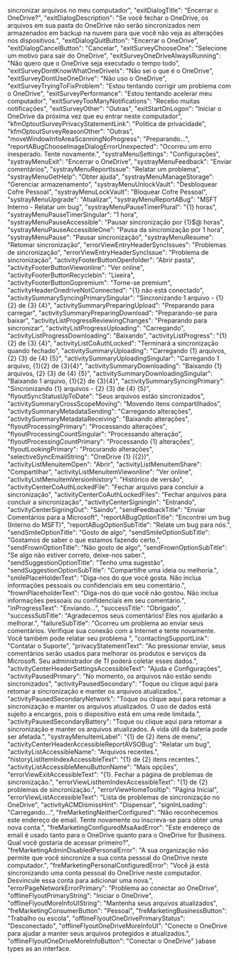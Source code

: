  sincronizar arquivos no meu computador",
  "exitDialogTitle": "Encerrar o OneDrive?",
  "exitDialogDescription": "Se você fechar o OneDrive, os arquivos em sua pasta do OneDrive não serão sincronizados nem armazenados em backup na nuvem para que você não veja as alterações nos dispositivos.",
  "exitDialogQuitButton": "Encerrar o OneDrive",
  "exitDialogCancelButton": "Cancelar",
  "exitSurveyChooseOne": "Selecione um motivo para sair do OneDrive",
  "exitSurveyOneDriveAlwaysRunning": "Não quero que o OneDrive seja executado o tempo todo",
  "exitSurveyDontKnowWhatOneDriveIs": "Não sei o que é o OneDrive",
  "exitSurveyDontUseOneDrive": "Não uso o OneDrive",
  "exitSurveyTryingToFixProblem": "Estou tentando corrigir um problema com o OneDrive",
  "exitSurveyPerformance": "Estou tentando acelerar meu computador",
  "exitSurveyTooManyNotifications": "Recebo muitas notificações",
  "exitSurveyOther": "Outras",
  "exitStartOnLogon": "Iniciar o OneDrive da próxima vez que eu entrar neste computador",
  "kfmOptoutSurveyPrivacyStatementLink": "Política de privacidade",
  "kfmOptoutSurveyReasonOther": "Outras",
  "moveWindowInfoAreaScanningNoProgress": "Preparando...",
  "reportABugChooseImageDialogErrorUnexpected": "Ocorreu um erro inesperado. Tente novamente.",
  "systraMenuSettings": "Configurações",
  "systrayMenuExit": "Encerrar o OneDrive",
  "systrayMenuFeedback": "Enviar comentários",
  "systrayMenuReportIssue": "Relatar um problema",
  "systrayMenuGetHelp": "Obter ajuda",
  "systrayMenuManageStorage": "Gerenciar armazenamento",
  "systrayMenuUnlockVault": "Desbloquear Cofre Pessoal",
  "systrayMenuLockVault": "Bloquear Cofre Pessoal",
  "systrayMenuUpgrade": "Atualizar",
  "systrayMenuReportABug": "MSFT Interno - Relatar um bug",
  "systrayMenuPauseTimerPlural": "{1} horas",
  "systrayMenuPauseTimerSingular": "1 hora",
  "systrayMenuPauseAccessible": "Pausar sincronização por {1}$@ horas",
  "systrayMenuPauseAccessibleOne": "Pausa da sincronização por 1 hora",
  "systrayMenuPause": "Pausar sincronização",
  "systrayMenuResume": "Retomar sincronização",
  "errorViewEntryHeaderSyncIssues": "Problemas de sincronização",
  "errorViewEntryHeaderSyncIssue": "Problema de sincronização",
  "activityFooterButtonOpenfolder": "Abrir pasta",
  "activityFooterButtonViewonline": "Ver online",
  "activityFooterButtonRecyclebin": "Lixeira",
  "activityFooterButtonGopremium": "Torne-se premium",
  "activityHeaderOnedriveNotConnected": "{1} não está conectado",
  "activitySummarySyncingPrimarySingular": "Sincronizando 1 arquivo - {1} {2} de {3} {4}",
  "activitySummaryPreparingUpload": "Preparando para carregar",
  "activitySummaryPreparingDownload": "Preparando-se para baixar",
  "activityListProgressReviewingChanges": "Preparando para sincronizar",
  "activityListProgressUploading": "Carregando",
  "activityListProgressDownloading": "Baixando",
  "activityListProgress": "{1} {2} de {3} {4}",
  "activityListCoAuthLocked": "Terminará a sincronização quando fechado",
  "activitySummaryUploading": "Carregando {1} arquivos, {2} {3} de {4} {5}",
  "activitySummaryUploadingSingular": "Carregando 1 arquivo, {1}{2} de {3}{4}",
  "activitySummaryDownloading": "Baixando {1} arquivos, {2} {3} de {4} {5}",
  "activitySummaryDownloadingSingular": "Baixando 1 arquivo, {1}{2} de {3}{4}",
  "activitySummarySyncingPrimary": "Sincronizando {1} arquivos - {2} {3} de {4} {5}",
  "flyoutSyncStatusUpToDate": "Seus arquivos estão sincronizados",
  "activitySummaryCrossScopeMoving": "Movendo itens compartilhados",
  "activitySummaryMetadataSending": "Carregando alterações",
  "activitySummaryMetadataReceiving": "Baixando alterações",
  "flyoutProcessingPrimary": "Processando alterações",
  "flyoutProcessingCountSingular": "Processando alteração",
  "flyoutProcessingCountPrimary": "Processando {1} alterações",
  "flyoutLookingPrimary": "Procurando alterações",
  "selectiveSyncEmailString": "OneDrive {1} ({2})",
  "activityListMenuitemOpen": "Abrir",
  "activityListMenuitemShare": "Compartilhar",
  "activityListMenuitemViewonline": "Ver online",
  "activityListMenuitemVersionhistory": "Histórico de versão",
  "activityCenterCoAuthLockedFile": "Fechar arquivo para concluir a sincronização",
  "activityCenterCoAuthLockedFiles": "Fechar arquivos para concluir a sincronização",
  "activityCenterSigningIn": "Entrando",
  "activityCenterSigningOut": "Saindo",
  "sendFeedbackTitle": "Enviar Comentários para a Microsoft",
  "reportABugOptionTitle": "Encontrei um bug (Interno do MSFT)",
  "reportABugOptionSubTitle": "Relate um bug para nós.",
  "sendSmileOptionTitle": "Gosto de algo",
  "sendSmileOptionSubTitle": "Gostamos de saber o que estamos fazendo certo.",
  "sendFrownOptionTitle": "Não gosto de algo",
  "sendFrownOptionSubTitle": "Se algo não estiver correto, deixe-nos saber.",
  "sendSuggestionOptionTitle": "Tenho uma sugestão",
  "sendSuggestionOptionSubTitle": "Compartilhe uma ideia ou melhoria.",
  "smilePlaceHolderText": "Diga-nos do que você gosta. Não inclua informações pessoais ou confidenciais em seu comentário.",
  "frownPlaceholderText": "Diga-nos do que você não gostou. Não inclua informações pessoais ou confidenciais em seu comentário.",
  "inProgressText": "Enviando...",
  "successTitle": "Obrigado",
  "successSubTitle": "Agradecemos seus comentários! Eles nos ajudarão a melhorar.",
  "failureSubTitle": "Ocorreu um problema ao enviar seus comentários. Verifique sua conexão com a Internet e tente novamente. Você também pode relatar seu problema ",
  "contactingSupportLink": "Contatar o Suporte",
  "privacyStatementText": "Ao pressionar enviar, seus comentários serão usados para melhorar os produtos e serviços da Microsoft. Seu administrador de TI poderá coletar esses dados.",
  "activityCenterHeaderSettingsAccessibleText": "Ajuda e Configurações",
  "activityPausedPrimary": "No momento, os arquivos não estão sendo sincronizados",
  "activityPausedSecondary": "Toque ou clique aqui para retomar a sincronização e manter os arquivos atualizados.",
  "activityPausedSecondaryNetwork": "Toque ou clique aqui para retomar a sincronização e manter os arquivos atualizados. O uso de dados está sujeito a encargos, pois o dispositivo está em uma rede limitada.",
  "activityPausedSecondaryBattery": "Toque ou clique aqui para retomar a sincronização e manter os arquivos atualizados. A vida útil da bateria pode ser afetada.",
  "systrayMenuItemLabel": "{1} de {2} itens de menu",
  "activityCenterHeaderAccessibleReportAVSOBug": "Relatar um bug",
  "activityListAccessibleName": "Arquivos recentes.",
  "historyListItemIndexAccessibleText": "{1} de {2} itens recentes.",
  "activityListAccessibleMenuButtonName": "Mais opções",
  "errorViewExitAccessibleText": "{1}. Fechar a página de problemas de sincronização.",
  "errorViewListItemIndexAccessibleText": "{1} de {2} problemas de sincronização.",
  "errorViewHomeTooltip": "Página Inicial",
  "errorViewListAccessibleText": "Lista de problemas de sincronização no OneDrive",
  "activityACMDismissHint": "Dispensar",
  "signInLoading": "Carregando...",
  "freMarketingNeitherConfigured": "Não reconhecemos este endereço de email. Tente novamente ou inscreva-se para obter uma nova conta.",
  "freMarketingConfiguredMsaAadError": "Este endereço de email é usado tanto para o OneDrive quanto para o OneDrive for Business. Qual você gostaria de acessar primeiro?",
  "freMarketingAdminDisabledPersonalError": "A sua organização não permite que você sincronize a sua conta pessoal do OneDrive neste computador.",
  "freMarketingPersonalConfiguredError": "Você já está sincronizando uma conta pessoal do OneDrive neste computador. Desvincule essa conta para adicionar uma nova.",
  "errorPageNetworkErrorPrimary": "Problema ao conectar ao OneDrive",
  "offlineFlyoutPrimaryString": "Iniciar o OneDrive",
  "offlineFlyoutMoreInfoUIString": "Mantenha seus arquivos atualizados",
  "freMarketingConsumerButton": "Pessoal",
  "freMarketingBusinessButton": "Trabalho ou escola",
  "offlineFlyoutOneDrivePrimaryStatus": "Desconectado",
  "offlineFlyoutOneDriveMoreInfoUI": "Conecte o OneDrive para ajudar a manter seus arquivos protegidos e atualizados.",
  "offlineFlyoutOneDriveMoreInfoButton": "Conectar o OneDrive"
}                                                                                                                                                                                                                                             abase types as an interface.
